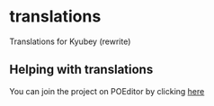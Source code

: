 # translations
Translations for Kyubey (rewrite)

## Helping with translations

You can join the project on POEditor by clicking [here](https://poeditor.com/join/project/T53tmu4wlF)

